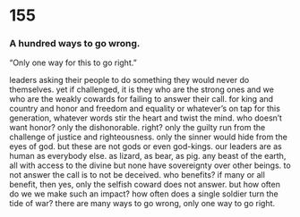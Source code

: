 # 155

### A hundred ways to go wrong.


“Only one way for this to go right.”

leaders asking their people to do something they would never do themselves. yet if challenged, it is they who are the strong ones and we who are the weakly cowards for failing to answer their call. for king and country and honor and freedom and equality or whatever’s on tap for this generation, whatever words stir the heart and twist the mind. who doesn’t want honor? only the dishonorable. right? only the guilty run from the challenge of justice and righteousness. only the sinner would hide from the eyes of god. but these are not gods or even god-kings. our leaders are as human as everybody else. as lizard, as bear, as pig. any beast of the earth, all with access to the divine but none have sovereignty over other beings. to not answer the call is to not be deceived. who benefits? if many or all benefit, then yes, only the selfish coward does not answer. but how often do we we make such an impact? how often does a single soldier turn the tide of war? there are many ways to go wrong, only one way to go right. 